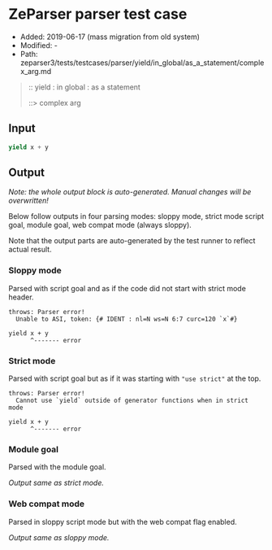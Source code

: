 # ZeParser parser test case

- Added: 2019-06-17 (mass migration from old system)
- Modified: -
- Path: zeparser3/tests/testcases/parser/yield/in_global/as_a_statement/complex_arg.md

> :: yield : in global : as a statement
>
> ::> complex arg


## Input


`````js
yield x + y
`````

## Output

_Note: the whole output block is auto-generated. Manual changes will be overwritten!_

Below follow outputs in four parsing modes: sloppy mode, strict mode script goal, module goal, web compat mode (always sloppy).

Note that the output parts are auto-generated by the test runner to reflect actual result.

### Sloppy mode

Parsed with script goal and as if the code did not start with strict mode header.

`````
throws: Parser error!
  Unable to ASI, token: {# IDENT : nl=N ws=N 6:7 curc=120 `x`#}

yield x + y
      ^------- error
`````

### Strict mode

Parsed with script goal but as if it was starting with `"use strict"` at the top.

`````
throws: Parser error!
  Cannot use `yield` outside of generator functions when in strict mode

yield x + y
      ^------- error
`````


### Module goal

Parsed with the module goal.

_Output same as strict mode._

### Web compat mode

Parsed in sloppy script mode but with the web compat flag enabled.

_Output same as sloppy mode._
